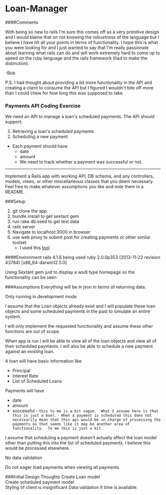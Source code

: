 Loan-Manager
============

####Comments

With being so new to rails I'm sure this comes off as a very primitive design and I would blame that on not knowing the robustness of the language but I believe I have hit all your points in terms of functionality.  I hope this is what you were looking for and I just wanted to say that I'm really passionate about learning what rails can do and will work extremely hard to come up to speed on the ruby language and the rails framework (had to make the distinction).  

-Bob

P.S.  I had thought about providing a bit more functionality in the API and creating a client to consume the API but I figured I wouldn't bite off more than I could chew for how long this was supposed to take.

### Payments API Coding Exercise   

We need an API to manage a loan's scheduled payments.   The API should support:   

1. Retrieving a loan's scheduled payments  
2. Scheduling a new payment   

* Each payment should have  
  * date 
  * amount
  * We need to track whether a payment was successful or not.   

---

Implement a Rails app with working API, DB schema, and any controllers, models, views, or other miscellaneous classes that you deem necessary.  Feel free to make whatever assumptions you like and note them in a README. 

###Setup

1. git clone the app
2. bundle install to get sextant gem
3. run rake db:seed to get test data
3. rails server
4. Navigate to localhost:3000 in browser 
5. use web proxy to submit post for creating payments or other similar toolset
   * I used this [tool](https://www.sprintapi.com/dhcs.html) 
   
####Environment
rails 4.1.6 being used
ruby 2.0.0p353 (2013-11-22 revision 43784) [x86_64-darwin12.5.0]

Using Sextant gem just to display a wsdl type homepage so the functionality can be seen
	
	
###Assumptions
Everything will be in json in terms of returning data.

Only running in development mode

I assume that the Loan objects already exist and I will populate these loan objects and some scheduled payments in the past to simulate an entire system.

I will only implement the requested functionality and assume these other functions are out of scope.

When app is run I will be able to view all of the loan objects and view all of their scheduled payments.  I will also be able to schedule a new payment against an existing loan.  

A loan will have basic information like 
* Principal
* Interest Rate
* List of Scheduled Loans

Payments will have
* date
* amount
* successful - ```this to me is a bit vague.  What I assume here is that this is just a bool.  When a payment is scheduled this does not necessarily mean that this api would be in charge of processing the payments as that seems like it may be another area of functionality.  To me this is just a bit.```

I assume that scheduling a payment doesn't actually affect the loan model other than putting this into the list of scheduled payments.  I believe this would be processed elsewhere.  

No data validation

Do not eager load payments when viewing all payments
	
###Initial Design Thoughts 
Create Loan model  
Create scheduled payment model  
Styling of client is insignificant
Data validation if time is available.
